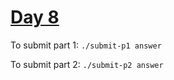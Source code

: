 # [Day 8](https://adventofcode.com/2024/day/8)

To submit part 1: `./submit-p1 answer`

To submit part 2: `./submit-p2 answer`